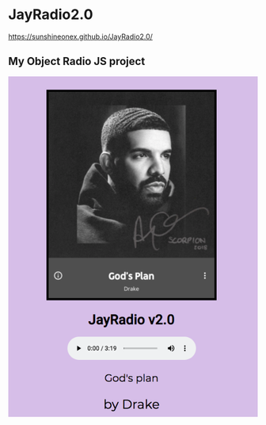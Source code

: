 # JayRadio2.0
https://sunshineonex.github.io/JayRadio2.0/

## My Object Radio JS project

![Project Showcase](https://github.com/SunShineOneX/JayRadio2.0/blob/master/JayRadio.png?raw=true)
